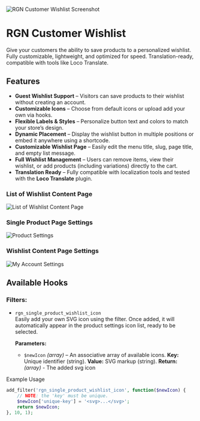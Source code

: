 
![RGN Customer Wishlist Screenshot](http://reagandev.com/wp-content/uploads/2025/08/screenshot-sample-wide-3.png)


# RGN Customer Wishlist
Give your customers the ability to save products to a personalized wishlist. Fully customizable, lightweight, and optimized for speed. Translation-ready, compatible with tools like Loco Translate.


## Features

- **Guest Wishlist Support** – Visitors can save products to their wishlist without creating an account.  
- **Customizable Icons** – Choose from default icons or upload add your own via hooks.  
- **Flexible Labels & Styles** – Personalize button text and colors to match your store’s design.  
- **Dynamic Placement** – Display the wishlist button in multiple positions or embed it anywhere using a shortcode.  
- **Customizable Wishlist Page** – Easily edit the menu title, slug, page title, and empty list message.  
- **Full Wishlist Management** – Users can remove items, view their wishlist, or add products (including variations) directly to the cart.  
- **Translation Ready** – Fully compatible with localization tools and tested with the **Loco Translate** plugin.  

### List of Wishlist Content Page
![List of Wishlist Content Page](http://reagandev.com/wp-content/uploads/2025/08/added-list-content.jpg)

### Single Product Page Settings
![Product Settings](http://reagandev.com/wp-content/uploads/2025/08/product-settings.jpg)

### Wishlist Content Page Settings
![My Account Settings](http://reagandev.com/wp-content/uploads/2025/08/my-account-settings.jpg)

## Available Hooks

### Filters:

- `rgn_single_product_wishlist_icon`  
  Easily add your own SVG icon using the filter. Once added, it will automatically appear in the product settings icon list, ready to be selected.
  
  **Parameters:**  
  - `$newIcon` *(array)* – An associative array of available icons. **Key:** Unique identifier (string). **Value:** SVG markup (string).
  **Return:** *(array)*  - The added svg icon

Example Usage
```php
add_filter('rgn_single_product_wishlist_icon', function($newIcon) {
    // NOTE: the 'key' must be unique.
    $newIcon['unique-key'] = '<svg>...</svg>';
    return $newIcon;
}, 10, 1);  
```